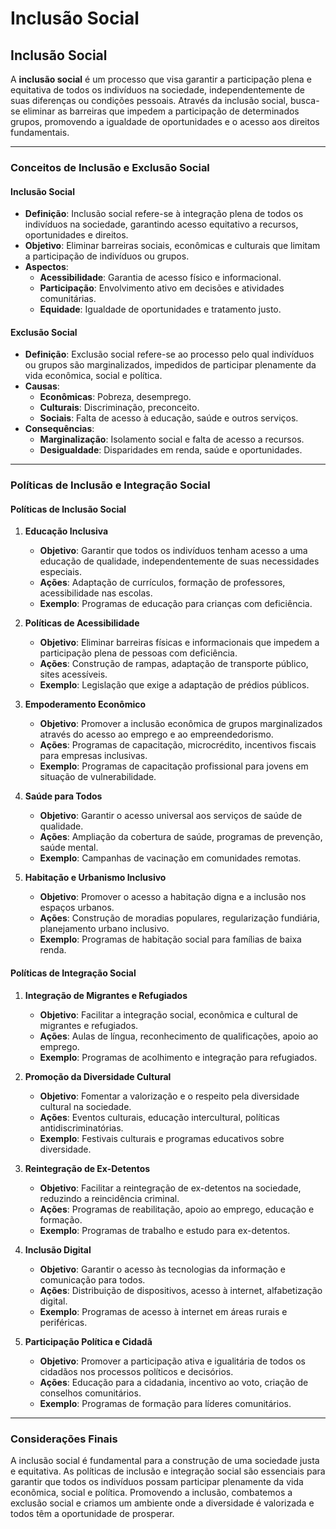 # Inclusão Social
## Inclusão Social

A **inclusão social** é um processo que visa garantir a participação plena e equitativa de todos os indivíduos na sociedade, independentemente de suas diferenças ou condições pessoais. Através da inclusão social, busca-se eliminar as barreiras que impedem a participação de determinados grupos, promovendo a igualdade de oportunidades e o acesso aos direitos fundamentais.

---

### **Conceitos de Inclusão e Exclusão Social**

#### **Inclusão Social**

- **Definição**: Inclusão social refere-se à integração plena de todos os indivíduos na sociedade, garantindo acesso equitativo a recursos, oportunidades e direitos.
- **Objetivo**: Eliminar barreiras sociais, econômicas e culturais que limitam a participação de indivíduos ou grupos.
- **Aspectos**:
  - **Acessibilidade**: Garantia de acesso físico e informacional.
  - **Participação**: Envolvimento ativo em decisões e atividades comunitárias.
  - **Equidade**: Igualdade de oportunidades e tratamento justo.

#### **Exclusão Social**

- **Definição**: Exclusão social refere-se ao processo pelo qual indivíduos ou grupos são marginalizados, impedidos de participar plenamente da vida econômica, social e política.
- **Causas**:
  - **Econômicas**: Pobreza, desemprego.
  - **Culturais**: Discriminação, preconceito.
  - **Sociais**: Falta de acesso à educação, saúde e outros serviços.
- **Consequências**:
  - **Marginalização**: Isolamento social e falta de acesso a recursos.
  - **Desigualdade**: Disparidades em renda, saúde e oportunidades.

---

### **Políticas de Inclusão e Integração Social**

#### **Políticas de Inclusão Social**

1. **Educação Inclusiva**
   - **Objetivo**: Garantir que todos os indivíduos tenham acesso a uma educação de qualidade, independentemente de suas necessidades especiais.
   - **Ações**: Adaptação de currículos, formação de professores, acessibilidade nas escolas.
   - **Exemplo**: Programas de educação para crianças com deficiência.

2. **Políticas de Acessibilidade**
   - **Objetivo**: Eliminar barreiras físicas e informacionais que impedem a participação plena de pessoas com deficiência.
   - **Ações**: Construção de rampas, adaptação de transporte público, sites acessíveis.
   - **Exemplo**: Legislação que exige a adaptação de prédios públicos.

3. **Empoderamento Econômico**
   - **Objetivo**: Promover a inclusão econômica de grupos marginalizados através do acesso ao emprego e ao empreendedorismo.
   - **Ações**: Programas de capacitação, microcrédito, incentivos fiscais para empresas inclusivas.
   - **Exemplo**: Programas de capacitação profissional para jovens em situação de vulnerabilidade.

4. **Saúde para Todos**
   - **Objetivo**: Garantir o acesso universal aos serviços de saúde de qualidade.
   - **Ações**: Ampliação da cobertura de saúde, programas de prevenção, saúde mental.
   - **Exemplo**: Campanhas de vacinação em comunidades remotas.

5. **Habitação e Urbanismo Inclusivo**
   - **Objetivo**: Promover o acesso a habitação digna e a inclusão nos espaços urbanos.
   - **Ações**: Construção de moradias populares, regularização fundiária, planejamento urbano inclusivo.
   - **Exemplo**: Programas de habitação social para famílias de baixa renda.

#### **Políticas de Integração Social**

1. **Integração de Migrantes e Refugiados**
   - **Objetivo**: Facilitar a integração social, econômica e cultural de migrantes e refugiados.
   - **Ações**: Aulas de língua, reconhecimento de qualificações, apoio ao emprego.
   - **Exemplo**: Programas de acolhimento e integração para refugiados.

2. **Promoção da Diversidade Cultural**
   - **Objetivo**: Fomentar a valorização e o respeito pela diversidade cultural na sociedade.
   - **Ações**: Eventos culturais, educação intercultural, políticas antidiscriminatórias.
   - **Exemplo**: Festivais culturais e programas educativos sobre diversidade.

3. **Reintegração de Ex-Detentos**
   - **Objetivo**: Facilitar a reintegração de ex-detentos na sociedade, reduzindo a reincidência criminal.
   - **Ações**: Programas de reabilitação, apoio ao emprego, educação e formação.
   - **Exemplo**: Programas de trabalho e estudo para ex-detentos.

4. **Inclusão Digital**
   - **Objetivo**: Garantir o acesso às tecnologias da informação e comunicação para todos.
   - **Ações**: Distribuição de dispositivos, acesso à internet, alfabetização digital.
   - **Exemplo**: Programas de acesso à internet em áreas rurais e periféricas.

5. **Participação Política e Cidadã**
   - **Objetivo**: Promover a participação ativa e igualitária de todos os cidadãos nos processos políticos e decisórios.
   - **Ações**: Educação para a cidadania, incentivo ao voto, criação de conselhos comunitários.
   - **Exemplo**: Programas de formação para líderes comunitários.

---

### **Considerações Finais**

A inclusão social é fundamental para a construção de uma sociedade justa e equitativa. As políticas de inclusão e integração social são essenciais para garantir que todos os indivíduos possam participar plenamente da vida econômica, social e política. Promovendo a inclusão, combatemos a exclusão social e criamos um ambiente onde a diversidade é valorizada e todos têm a oportunidade de prosperar.